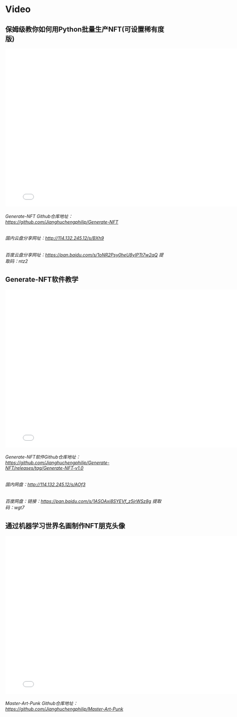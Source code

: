 # Video
## 保姆级教你如何用Python批量生产NFT(可设置稀有度版)
<iframe width=800 height=500 src="//player.bilibili.com/player.html?aid=977996743&bvid=BV1C44y1j7xg&cid=477831649&page=1" scrolling="no" border="0" frameborder="no" framespacing="0" allowfullscreen="true"> </iframe>

######   Generate-NFT Github仓库地址：https://github.com/Jianghuchengphilip/Generate-NFT
###### 国内云盘分享网址：http://114.132.245.12/s/BXh9
###### 百度云盘分享网址：https://pan.baidu.com/s/1oNR2Psy0heU8yIPTt7w2qQ    提取码：ntz2

## Generate-NFT软件教学
<iframe width=800 height=500  src="//player.bilibili.com/player.html?aid=422904306&bvid=BV1g3411e7Mx&cid=479411249&page=1" scrolling="no" border="0" frameborder="no" framespacing="0" allowfullscreen="true"> </iframe>

######   Generate-NFT软件Github仓库地址：https://github.com/Jianghuchengphilip/Generate-NFT/releases/tag/Generate-NFT-v1.0
###### 国内网盘：http://114.132.245.12/s/AOf3
###### 百度网盘：链接：https://pan.baidu.com/s/1ASOAxi8SYEVf_z5jrWSz8g 提取码：wgt7 

## 通过机器学习世界名画制作NFT朋克头像
<iframe width=800 height=500 src="//player.bilibili.com/player.html?aid=633197040&bvid=BV1db4y1y7TB&cid=414373305&page=1" scrolling="no" border="0" frameborder="no" framespacing="0" allowfullscreen="true"> </iframe>

######   Master-Art-Punk Github仓库地址：https://github.com/Jianghuchengphilip/Master-Art-Punk